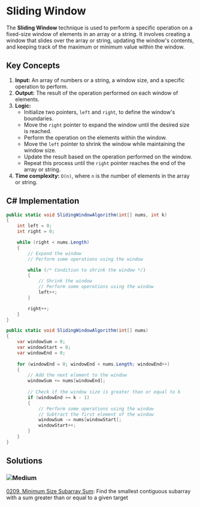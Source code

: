 # Sliding Window

The **Sliding Window** technique is used to perform a specific operation on a fixed-size window of elements in an array or a string. It involves creating a window that slides over the array or string, updating the window's contents, and keeping track of the maximum or minimum value within the window.

## Key Concepts
1. **Input:** An array of numbers or a string, a window size, and a specific operation to perform.
2. **Output:** The result of the operation performed on each window of elements.
3. **Logic:**
   - Initialize two pointers, `left` and `right`, to define the window's boundaries.
   - Move the `right` pointer to expand the window until the desired size is reached.
   - Perform the operation on the elements within the window.
   - Move the `left` pointer to shrink the window while maintaining the window size.
   - Update the result based on the operation performed on the window.
   - Repeat this process until the `right` pointer reaches the end of the array or string.
4. **Time complexity:** `O(n)`, where `n` is the number of elements in the array or string.

## C# Implementation

```csharp
public static void SlidingWindowAlgorithm(int[] nums, int k)
{
    int left = 0;
    int right = 0;

    while (right < nums.Length)
    {
        // Expand the window
        // Perform some operations using the window

        while (/* Condition to shrink the window */)
        {
            // Shrink the window
            // Perform some operations using the window
            left++;
        }

        right++;
    }
}

public static void SlidingWindowAlgorithm(int[] nums)
{
    var windowSum = 0;
    var windowStart = 0;
    var windowEnd = 0;
    
    for (windowEnd = 0; windowEnd < nums.Length; windowEnd++)
    {
        // Add the next element to the window
        windowSum += nums[windowEnd];
        
        // Check if the window size is greater than or equal to k
        if (windowEnd >= k - 1)
        {
            // Perform some operations using the window
            // Subtract the first element of the window
            windowSum -= nums[windowStart];
            windowStart++;
        }
    }
}

```


## Solutions

### ![Medium](https://img.shields.io/badge/Medium-fac31d)

[0209. Minimum Size Subarray Sum](/Sliding%20Window%2F0209.%20Minimum%20Size%20Subarray%20Sum): Find the smallest contiguous subarray with a sum greater than or equal to a given target
